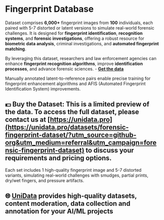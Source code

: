# Fingerprint Database
Dataset comprises **6,000+** fingerprint images from **100** individuals, each paired with 5-7 distorted or latent versions to simulate real-world forensic challenges. It is designed for **fingerprint identification**, **recognition systems**, and **forensic investigations**, offering a robust resource for **biometric data analysis**, criminal investigations, and **automated fingerprint matching**.

By leveraging this dataset, researchers and law enforcement agencies can enhance **fingerprint recognition algorithms**, improve **identification processes**, and advance forensic sciences. - **[Get the data](https://unidata.pro/datasets/forensic-fingerprint-dataset/?utm_source=github-org&utm_medium=referral&utm_campaign=forensic-fingerprint-dataset)**

Manually annotated latent-to-reference pairs enable precise training for fingerprint enhancement algorithms and AFIS (Automated Fingerprint Identification System) improvements.
## 💵 Buy the Dataset: This is a limited preview of the data. To access the full dataset, please contact us at [https://unidata.pro](https://unidata.pro/datasets/forensic-fingerprint-dataset/?utm_source=github-org&utm_medium=referral&utm_campaign=forensic-fingerprint-dataset) to discuss your requirements and pricing options.
Each set includes 1 high-quality fingerprint image and 5-7 distorted variants, simulating real-world challenges with smudges, partial prints, dry/wet fingers, and pressure artifacts.
## 🌐 [UniData](https://unidata.pro/datasets/forensic-fingerprint-dataset/?utm_source=github-org&utm_medium=referral&utm_campaign=forensic-fingerprint-dataset) provides high-quality datasets, content moderation, data collection and annotation for your AI/ML projects 
